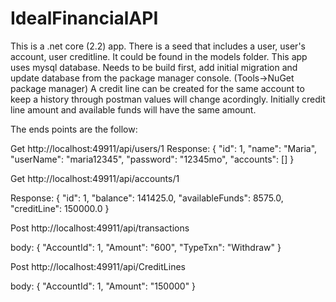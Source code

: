 # IdealFinancialAPI
This is a .net core (2.2) app. There is a seed that includes a user, user's account, user creditline. It could be found in the models folder.
This app uses mysql database.
Needs to be build first, add initial migration and update database from the package manager console. (Tools->NuGet package manager)
A credit line can be created for the same account to keep a history  through postman values will change acordingly.
Initially credit line amount and available funds will have the same amount.

The ends points are the follow:

Get
http://localhost:49911/api/users/1
Response:
{
    "id": 1,
    "name": "Maria",
    "userName": "maria12345",
    "password": "12345mo",
    "accounts": []
}

Get
http://localhost:49911/api/accounts/1

Response:
{
    "id": 1,
    "balance": 141425.0,
    "availableFunds": 8575.0,
    "creditLine": 150000.0
}

Post
http://localhost:49911/api/transactions

body:
{
    "AccountId": 1,
    "Amount": "600",
    "TypeTxn": "Withdraw"
}

Post
http://localhost:49911/api/CreditLines

body:
{
    "AccountId": 1,
    "Amount": "150000"
}
